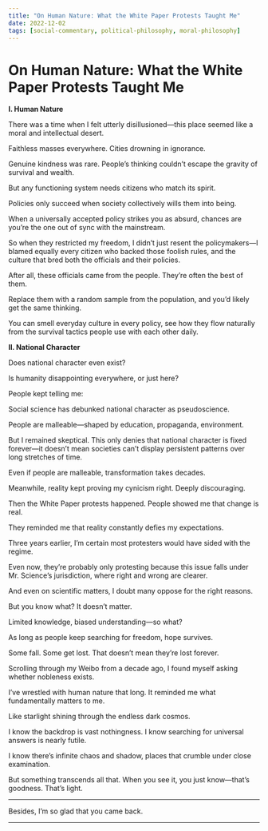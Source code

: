 ```yaml
---
title: "On Human Nature: What the White Paper Protests Taught Me"
date: 2022-12-02
tags: [social-commentary, political-philosophy, moral-philosophy]
---
```


# On Human Nature: What the White Paper Protests Taught Me

**I. Human Nature**

There was a time when I felt utterly disillusioned—this place seemed like a moral and intellectual desert.

Faithless masses everywhere. Cities drowning in ignorance.

Genuine kindness was rare. People’s thinking couldn’t escape the gravity of survival and wealth.

But any functioning system needs citizens who match its spirit.

Policies only succeed when society collectively wills them into being.

When a universally accepted policy strikes you as absurd, chances are you’re the one out of sync with the mainstream.

So when they restricted my freedom, I didn’t just resent the policymakers—I blamed equally every citizen who backed those foolish rules, and the culture that bred both the officials and their policies.

After all, these officials came from the people. They’re often the best of them.

Replace them with a random sample from the population, and you’d likely get the same thinking.

You can smell everyday culture in every policy, see how they flow naturally from the survival tactics people use with each other daily.

**II. National Character**

Does national character even exist?

Is humanity disappointing everywhere, or just here?

People kept telling me:

Social science has debunked national character as pseudoscience.

People are malleable—shaped by education, propaganda, environment.

But I remained skeptical. This only denies that national character is fixed forever—it doesn’t mean societies can’t display persistent patterns over long stretches of time.

Even if people are malleable, transformation takes decades.

Meanwhile, reality kept proving my cynicism right. Deeply discouraging.

Then the White Paper protests happened. People showed me that change is real.

They reminded me that reality constantly defies my expectations.

Three years earlier, I’m certain most protesters would have sided with the regime.

Even now, they’re probably only protesting because this issue falls under Mr. Science’s jurisdiction, where right and wrong are clearer.

And even on scientific matters, I doubt many oppose for the right reasons.

But you know what? It doesn’t matter.

Limited knowledge, biased understanding—so what?

As long as people keep searching for freedom, hope survives.

Some fall. Some get lost. That doesn’t mean they’re lost forever.

Scrolling through my Weibo from a decade ago, I found myself asking whether nobleness exists.

I’ve wrestled with human nature that long. It reminded me what fundamentally matters to me.

Like starlight shining through the endless dark cosmos.

I know the backdrop is vast nothingness. I know searching for universal answers is nearly futile.

I know there’s infinite chaos and shadow, places that crumble under close examination.

But something transcends all that. When you see it, you just know—that’s goodness. That’s light.

---

Besides, I’m so glad that you came back.

---
